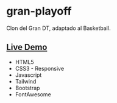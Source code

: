 # gran-playoff
Clon del Gran DT, adaptado al Basketball.

## [Live Demo](https://pvmelli.github.io/gran-playoff/)
 
* HTML5
* CSS3 - Responsive
* Javascript
* Tailwind
* Bootstrap
* FontAwesome
